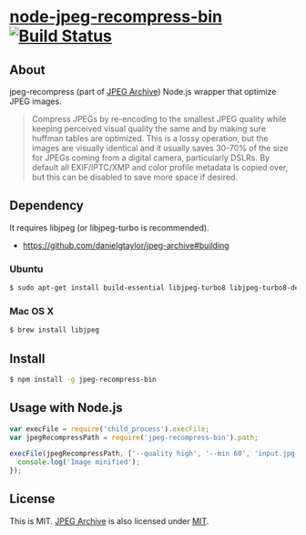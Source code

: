 # [node-jpeg-recompress-bin](https://npmjs.org/package/jpeg-recompress-bin) [![Build Status](https://travis-ci.org/1000ch/node-jpeg-recompress-bin.png?branch=master)](https://travis-ci.org/1000ch/node-jpeg-recompress-bin)

## About

jpeg-recompress (part of [JPEG Archive](https://github.com/danielgtaylor/jpeg-archive)) Node.js wrapper that optimize JPEG images.

> Compress JPEGs by re-encoding to the smallest JPEG quality while keeping perceived visual quality the same and by making sure huffman tables are optimized. This is a lossy operation, but the images are visually identical and it usually saves 30-70% of the size for JPEGs coming from a digital camera, particularly DSLRs. By default all EXIF/IPTC/XMP and color profile metadata is copied over, but this can be disabled to save more space if desired.

## Dependency

It requires libjpeg (or libjpeg-turbo is recommended).

- https://github.com/danielgtaylor/jpeg-archive#building

### Ubuntu

```sh
$ sudo apt-get install build-essential libjpeg-turbo8 libjpeg-turbo8-dev
```

### Mac OS X

```sh
$ brew install libjpeg
```

## Install

```sh
$ npm install -g jpeg-recompress-bin
```

## Usage with Node.js

```js
var execFile = require('child_process').execFile;
var jpegRecompressPath = require('jpeg-recompress-bin').path;

execFile(jpegRecompressPath, ['--quality high', '--min 60', 'input.jpg', 'output.jpg'], function() {
  console.log('Image minified');
});
```

## License

This is MIT.
[JPEG Archive](https://github.com/danielgtaylor/jpeg-archive) is also licensed under [MIT](https://github.com/danielgtaylor/jpeg-archive#license).